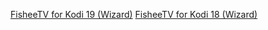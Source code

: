 <!DOCTYPE html>
<a href="plugin.program.ftvwizard-4.1.0.zip">FisheeTV for Kodi 19 (Wizard)</a>
<a href="plugin.program.ftvwizard-4.0.0.zip">FisheeTV for Kodi 18 (Wizard)</a>
